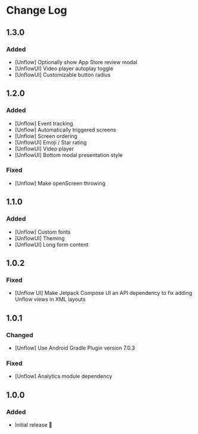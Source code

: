 # Change Log

## 1.3.0
### Added
- [Unflow] Optionally show App Store review modal
- [UnflowUI] Video player autoplay toggle
- [UnflowUI] Customizable button radius

## 1.2.0
### Added
- [Unflow] Event tracking
- [Unflow] Automatically triggered screens
- [Unflow] Screen ordering
- [UnflowUI] Emoji / Star rating
- [UnflowUI] Video player
- [UnflowUI] Bottom modal presentation style
### Fixed
- [Unflow] Make openScreen throwing

## 1.1.0
### Added
- [Unflow] Custom fonts
- [UnflowUI] Theming
- [UnflowUI] Long form content

## 1.0.2
### Fixed
- [Unflow UI] Make Jetpack Compose UI an API dependency to fix adding Unflow views in XML layouts

## 1.0.1
### Changed
- [Unflow] Use Android Gradle Plugin version 7.0.3
### Fixed
- [Unflow] Analytics module dependency

## 1.0.0
### Added
- Initial release 🎉

